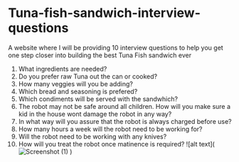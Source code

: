 # Tuna-fish-sandwich-interview-questions
A website where I will be providing 10 interview questions to help you get one step closer into building the best Tuna Fish sandwich ever 
1. What ingredients are needed?
2. Do you prefer raw Tuna out the can or cooked?
3. How many veggies will you be adding?
4. Which bread and seasoning is prefered?
5. Which condiments will be served with the sandwhich?
6. The robot may not be safe around all children. How will you make sure a kid in the house wont damage the robot in any way?
7. In what way will you assure that the robot is always charged before use?
8. How many hours a week will the robot need to be working for?
9. Will the robot need to be working with any knives?
10. How will you treat the robot once matinence is required?
   	![alt text](![Screenshot (1)](https://github.com/danielgebar/Tuna-fish-sandwich-interview-s/assets/160678227/02872e20-c639-4945-b36e-9dda7b7b28c6)
)
